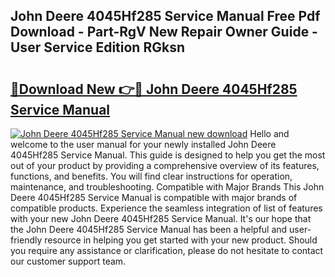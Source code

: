 ## John Deere 4045Hf285 Service Manual Free Pdf Download - Part-RgV New Repair Owner Guide - User Service Edition RGksn

# <h2><a href="http://bc97157.oget.top/?id=John+Deere+4045Hf285+Service+Manual">🔗Download New 👉🔴 John Deere 4045Hf285 Service Manual</a></h2>

[![John Deere 4045Hf285 Service Manual new download](https://i.imgur.com/5g1atiW.png)](http://bc97157.oget.top/?id=John+Deere+4045Hf285+Service+Manual)
Hello and welcome to the user manual for your newly installed John Deere 4045Hf285 Service Manual. This guide is designed to help you get the most out of your product by providing a comprehensive overview of its features, functions, and benefits. You will find clear instructions for operation, maintenance, and troubleshooting. Compatible with Major Brands This John Deere 4045Hf285 Service Manual is compatible with major brands of compatible products. Experience the seamless integration of list of features with your new John Deere 4045Hf285 Service Manual. It's our hope that the John Deere 4045Hf285 Service Manual has been a helpful and user-friendly resource in helping you get started with your new product. Should you require any assistance or clarification, please do not hesitate to contact our customer support team.
